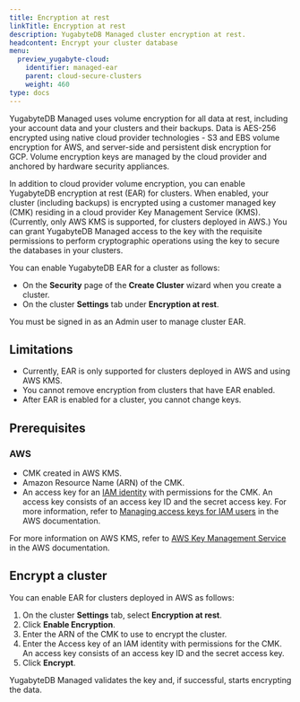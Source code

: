 ```yaml
---
title: Encryption at rest
linkTitle: Encryption at rest
description: YugabyteDB Managed cluster encryption at rest.
headcontent: Encrypt your cluster database
menu:
  preview_yugabyte-cloud:
    identifier: managed-ear
    parent: cloud-secure-clusters
    weight: 460
type: docs
---
```


YugabyteDB Managed uses volume encryption for all data at rest, including your account data and your clusters and their backups. Data is AES-256 encrypted using native cloud provider technologies - S3 and EBS volume encryption for AWS, and server-side and persistent disk encryption for GCP. Volume encryption keys are managed by the cloud provider and anchored by hardware security appliances.

In addition to cloud provider volume encryption, you can enable YugabyteDB encryption at rest (EAR) for clusters. When enabled, your cluster (including backups) is encrypted using a customer managed key (CMK) residing in a cloud provider Key Management Service (KMS). (Currently, only AWS KMS is supported, for clusters deployed in AWS.) You can grant YugabyteDB Managed access to the key with the requisite permissions to perform cryptographic operations using the key to secure the databases in your clusters.

You can enable YugabyteDB EAR for a cluster as follows:

- On the **Security** page of the **Create Cluster** wizard when you create a cluster.
- On the cluster **Settings** tab under **Encryption at rest**.

You must be signed in as an Admin user to manage cluster EAR.

## Limitations

- Currently, EAR is only supported for clusters deployed in AWS and using AWS KMS.
- You cannot remove encryption from clusters that have EAR enabled.
- After EAR is enabled for a cluster, you cannot change keys.

## Prerequisites

### AWS

- CMK created in AWS KMS.
- Amazon Resource Name (ARN) of the CMK.
- An access key for an [IAM identity](https://docs.aws.amazon.com/IAM/latest/UserGuide/id.html) with permissions for the CMK. An access key consists of an access key ID and the secret access key. For more information, refer to [Managing access keys for IAM users](https://docs.aws.amazon.com/IAM/latest/UserGuide/id_credentials_access-keys.html) in the AWS documentation.

For more information on AWS KMS, refer to [AWS Key Management Service](https://docs.aws.amazon.com/kms/) in the AWS documentation.

## Encrypt a cluster

You can enable EAR for clusters deployed in AWS as follows:

1. On the cluster **Settings** tab, select **Encryption at rest**.
1. Click **Enable Encryption**.
1. Enter the ARN of the CMK to use to encrypt the cluster.
1. Enter the Access key of an IAM identity with permissions for the CMK. An access key consists of an access key ID and the secret access key.
1. Click **Encrypt**.

YugabyteDB Managed validates the key and, if successful, starts encrypting the data.
